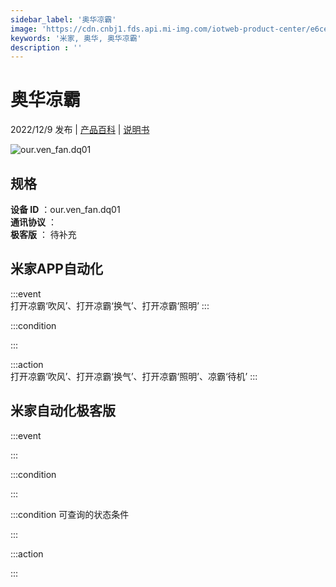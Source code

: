 ```yaml
---
sidebar_label: '奥华凉霸'
image: 'https://cdn.cnbj1.fds.api.mi-img.com/iotweb-product-center/e6ce6063b29ccdaa46557e645fa2c6c6_1668067755675.png?GalaxyAccessKeyId=AKVGLQWBOVIRQ3XLEW&Expires=9223372036854775807&Signature=LGRAkn1KK+JqbZaUmB0/ikbNxd0='
keywords: '米家, 奥华, 奥华凉霸'
description : ''
---
```

# 奥华凉霸

2022/12/9 发布 | [产品百科](https://home.mi.com/webapp/content/baike/product/index.html?model=our.ven_fan.dq01/) | [说明书](https://home.mi.com/views/introduction.html?model=our.ven_fan.dq01&region=cn)

![our.ven_fan.dq01](https://cdn.cnbj1.fds.api.mi-img.com/iotweb-product-center/e6ce6063b29ccdaa46557e645fa2c6c6_1668067755675.png?GalaxyAccessKeyId=AKVGLQWBOVIRQ3XLEW&Expires=9223372036854775807&Signature=LGRAkn1KK+JqbZaUmB0/ikbNxd0=)

## 规格  
> 
**设备 ID** ：our.ven_fan.dq01  
**通讯协议** ：  
**极客版**  ： 待补充 


## 米家APP自动化  

:::event  
打开凉霸‘吹风’、打开凉霸‘换气’、打开凉霸‘照明’
:::

:::condition  

:::

:::action   
打开凉霸‘吹风’、打开凉霸‘换气’、打开凉霸‘照明’、凉霸‘待机’
:::

## 米家自动化极客版  

:::event  

:::

:::condition  

:::

:::condition 可查询的状态条件  

:::

:::action  

:::

        
